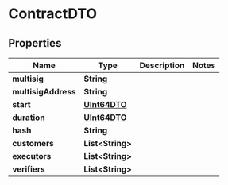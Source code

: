 
# ContractDTO

## Properties
Name | Type | Description | Notes
------------ | ------------- | ------------- | -------------
**multisig** | **String** |  | 
**multisigAddress** | **String** |  | 
**start** | [**UInt64DTO**](UInt64DTO.md) |  | 
**duration** | [**UInt64DTO**](UInt64DTO.md) |  | 
**hash** | **String** |  | 
**customers** | **List&lt;String&gt;** |  | 
**executors** | **List&lt;String&gt;** |  | 
**verifiers** | **List&lt;String&gt;** |  | 



